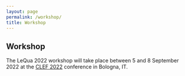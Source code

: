 ```yaml
---
layout: page
permalink: /workshop/
title: Workshop
---
```


## Workshop

The LeQua 2022 workshop will take place between 5 and 8 September 2022 at the [CLEF 2022](https://clef2022.clef-initiative.eu/) conference in Bologna, IT.
